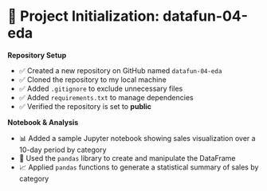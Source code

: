 # 📁 Project Initialization: datafun-04-eda

**Repository Setup**
- ✅ Created a new repository on GitHub named `datafun-04-eda`
- ✅ Cloned the repository to my local machine
- ✅ Added `.gitignore` to exclude unnecessary files
- ✅ Added `requirements.txt` to manage dependencies
- ✅ Verified the repository is set to **public**

**Notebook & Analysis**
- 📊 Added a sample Jupyter notebook showing sales visualization over a 10-day period by category
- 🐼 Used the `pandas` library to create and manipulate the DataFrame
- 📈 Applied `pandas` functions to generate a statistical summary of sales by category